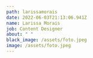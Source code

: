 ```yaml
---
path: larissamorais
date: 2022-06-03T21:13:06.941Z
name: Larissa Morais
job: Content Designer
about: " "
black_image: /assets/foto.jpeg
image: /assets/foto.jpeg
---
```

